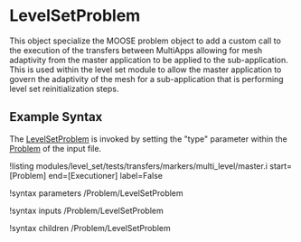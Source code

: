 # LevelSetProblem
This object specialize the MOOSE problem object to add a custom call to the execution of the transfers between
MultiApps allowing for mesh adaptivity from the master application to be applied to the sub-application. This is used
within the level set module to allow the master application to govern the adaptivity of the mesh for a sub-application
that is performing level set reinitialization steps.

## Example Syntax
The [LevelSetProblem](#) is invoked by setting the "type" parameter within the [Problem](Problem/index.md) of the
input file.

!listing modules/level_set/tests/transfers/markers/multi_level/master.i start=[Problem] end=[Executioner] label=False

!syntax parameters /Problem/LevelSetProblem

!syntax inputs /Problem/LevelSetProblem

!syntax children /Problem/LevelSetProblem
